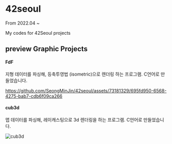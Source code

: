 # 42seoul

From 2022.04 ~

My codes for 42Seoul projects







## preview Graphic Projects


#### FdF

지형 데이터를 파싱해, 등축투영법 (isometric)으로 렌더링 하는 프로그램.
C언어로 만들었습니다.


https://github.com/SeongMinJin/42seoul/assets/73181329/695fd950-6568-4275-bab7-cdb6f09ca266




#### cub3d
맵 데이터를 파싱해, 레이캐스팅으로 3d 렌더링을 하는 프로그램.
C언어로 만들었습니다.

![cub3d](https://github.com/SeongMinJin/42seoul/assets/73181329/8aaf4092-8af8-4fd1-9ca0-910cab86dfc2)
